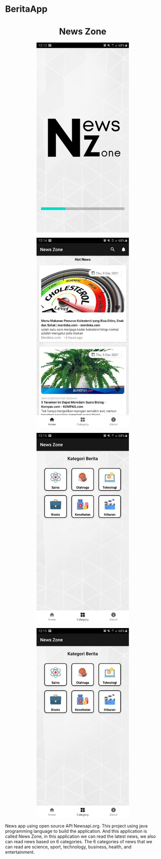 # BeritaApp

<h1 align="center">News Zone </h1>
<p align="center"><img src="https://github.com/LettyLatifah/BeritaApp/blob/master/app/preview1.jpg" width="300px"></p> <p align="center"><img src="https://github.com/LettyLatifah/BeritaApp/blob/master/app/preview2.jpg" width="300px"></p> <p align="center"><img src="https://github.com/LettyLatifah/BeritaApp/blob/master/app/preview3.jpg" width="300px"></p> <p align="center"><img src="https://github.com/LettyLatifah/BeritaApp/blob/master/app/preview3.jpg" width="300px"></p>

News app using open source API Newsapi.org. This project using java programming language to build the application. And this application is called News Zone, in this application we can read the latest news, we also can read news based on 6 categories. The 6 categories of news that we can read are science, sport, technology, business, health, and entertainment. 




